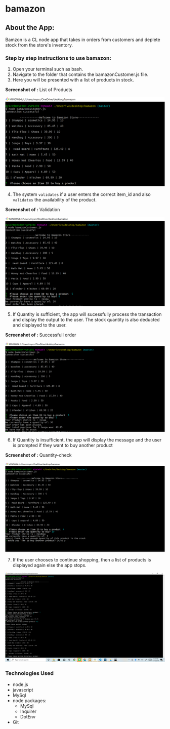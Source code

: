 # bamazon


## About the App: 
Bamzon is a CL node app that takes in orders from customers and deplete stock from the store's inventory.


 ### Step by step instructions to use bamazon:


1. Open your terminal such as bash.
1. Navigate to the folder that contains the bamazonCustomer.js file.
1. Here you will be presented with a list of products in stock.


**Screenshot of :** List of Products
 
 
 ![screenshot](https://github.com/Sugeeta32/bamazon/blob/master/images/Screenshot%20(32).png)


4. The system `validates` if a user enters the correct item_id and also `validates` the availability of the product.

**Screenshot of :** Validation
 
 
 ![screenshot](https://github.com/Sugeeta32/bamazon/blob/master/images/Screenshot%20(34).png)



5. If  Quantity is sufficient,  the app will sucessfully process the transaction and display the output to the user. The stock quantity is also deducted and displayed to the user.

**Screenshot of :** Successfull order


![screenshot](https://github.com/Sugeeta32/bamazon/blob/master/images/Screenshot%20(35).png
 )



6. If Quantity is insufficient, the app will display the message and  the user is prompted if they want to buy another product

**Screenshot of :** Quantity-check
 
 
 ![screenshot](https://github.com/Sugeeta32/bamazon/blob/master/images/Screenshot%20(41).png)
 

7. If the user chooses to continue shopping, then a list of products is displayed again else the app stops.

![screenshot](https://github.com/Sugeeta32/bamazon/blob/master/images/screenshot42.png)
 






### Technologies Used
* node.js
* javascript
* MySql
* node packages:
    * MySql
    * Inquirer
    * DotEnv
* Git

    
